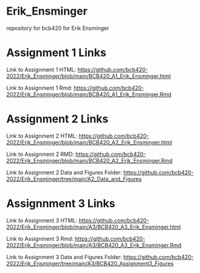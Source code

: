 # Erik_Ensminger
repository for bcb420 for Erik Ensminger

# Assignment 1 Links 
Link to Assignment 1 HTML: https://github.com/bcb420-2022/Erik_Ensminger/blob/main/BCB420_A1_Erik_Ensminger.html

Link to Assignment 1  Rmd: https://github.com/bcb420-2022/Erik_Ensminger/blob/main/BCB420_A1_Erik_Ensminger.Rmd 

# Assignment 2 Links
Link to Assignment 2 HTML: https://github.com/bcb420-2022/Erik_Ensminger/blob/main/BCB420_A2_Erik_Ensminger.html

Link to Assignment 2  RMD: https://github.com/bcb420-2022/Erik_Ensminger/blob/main/BCB420_A2_Erik_Ensminger.Rmd

Link to Assignment 2 Data and Figures Folder: https://github.com/bcb420-2022/Erik_Ensminger/tree/main/A2_Data_and_Figures 

# Assignnment 3 Links 


Link to Assignment 3 HTML: https://github.com/bcb420-2022/Erik_Ensminger/blob/main/A3/BCB420_A3_Erik_Ensminger.html

Link to Assignment 3 Rmd: https://github.com/bcb420-2022/Erik_Ensminger/blob/main/A3/BCB420_A3_Erik_Ensminger.Rmd

Link to Assignment 3 Data and Figures Folder: https://github.com/bcb420-2022/Erik_Ensminger/tree/main/A3/BCB420_Assignment3_Figures

